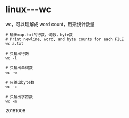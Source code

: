 # linux---wc

wc，可以理解成 word count，用来统计数量  

```
# 输出map.txt的行数，词数，byte数
# Print newline, word, and byte counts for each FILE
wc a.txt

# 只输出行数
wc -l

# 只输出单词数
wc -w

# 只输出byte数
wc -c

# 只输出字符数
wc -m
```


20181008  
